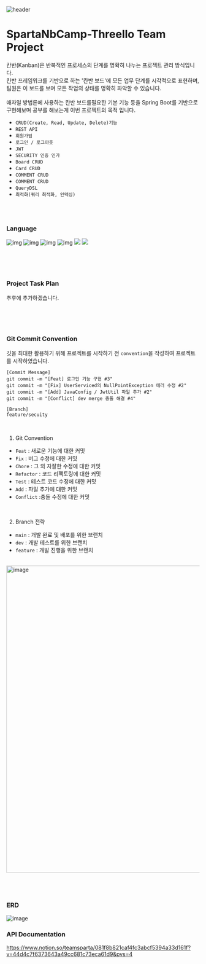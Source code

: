 ![header](https://capsule-render.vercel.app/api?type=waving&color=AE2AFF&height=300&section=header&text=Threello&fontColor=ffffff&fontSize=90)

# SpartaNbCamp-Threello Team Project
칸반(Kanban)은 반복적인 프로세스의 단계를 명확히 나누는 프로젝트 관리 방식입니다. <br>
칸반 프레임워크를 기반으로 하는 '칸반 보드'에 모든 업무 단계를 시각적으로 표현하며, <br>
팀원은 이 보드를 보며 모든 작업의 상태를 명확히 파악할 수 있습니다. <br> <br>
애자일 방법론에 사용하는 칸반 보드를필요한 기본 기능 등을 Spring Boot를 기반으로 <br>
구현해보며 공부를 해보는게 이번 프로젝트의 목적 입니다.
- `CRUD(Create, Read, Update, Delete)기능`
- `REST API`
- `회원가입`
- `로그인 / 로그아웃`
- `JWT`
- `SECURITY 인증 인가`
- `Board CRUD`
- `Card CRUD`
- `COMMENT CRUD`
- `COMMENT CRUD`
- `QueryDSL`
- `최적화(쿼리 최적화, 인덱싱)`

<br>
<br>

### Language
![img](https://img.shields.io/badge/HTML5-E34F26?style=for-the-badge&logo=html5&logoColor=white)
![img](https://img.shields.io/badge/JavaScript-F7DF1E?style=for-the-badge&logo=JavaScript&logoColor=white)
![img](https://img.shields.io/badge/CSS3-1572B6?style=for-the-badge&logo=css3&logoColor=white)
![img](https://img.shields.io/badge/jQuery-0769AD?style=for-the-badge&logo=jquery&logoColor=white)
<img src="https://img.shields.io/badge/Java-ED8B00?style=for-the-badge&logo=openjdk&logoColor=white">
<img src="https://img.shields.io/badge/Spring-6DB33F?style=for-the-badge&logo=spring&logoColor=white">

<br>
<br>
<br>

### Project Task Plan

추후에 추가하겠습니다.



<br>
<br>
<br>

### Git Commit Convention

깃을 최대한 활용하기 위해 프로젝트를 시작하기 전 `convention`을 작성하여 프로젝트를 시작하였습니다.

```
[Commit Message]
git commit -m "[Feat] 로그인 기능 구현 #3"
git commit -m "[Fix] UserServiced의 NullPointException 에러 수정 #2"
git commit -m "[Add] JavaConfig / JwtUtil 파일 추가 #2"
git commit -m "[Conflict] dev merge 충돌 해결 #4"

[Branch]
feature/secuity
```
<br>

1. Git Convention
  - `Feat` : 새로운 기능에 대한 커밋
  - `Fix` : 버그 수정에 대한 커밋
  - `Chore` : 그 외 자잘한 수정에 대한 커밋
  - `Refactor` : 코드 리팩토링에 대한 커밋
  - `Test` : 테스트 코드 수정에 대한 커밋
  - `Add` : 파일 추가에 대한 커밋
  - `Conflict` :충돌 수정에 대한 커밋

<br>

2. Branch 전략
  - `main` : 개발 완료 및 배포를 위한 브랜치
  - `dev` : 개발 테스트를 위한 브랜치
  - `feature` : 개발 진행을 위한 브랜치

<br>

<img width="800" alt="image" src="https://github.com/JavaOutSourcing/mat-dil/assets/132278619/02b005f8-ce62-4fde-a37f-be33d1f019ed">

<br>
<br>
<br>
<br>

### ERD 
<img alt="image" src="https://www.notion.so/image/https%3A%2F%2Fprod-files-secure.s3.us-west-2.amazonaws.com%2F83c75a39-3aba-4ba4-a792-7aefe4b07895%2Fc84a9e9e-5c7d-41fd-8d3d-9205c3a598db%2FUntitled.png?table=block&id=b1eac13b-4523-4e58-a2c7-ec749a49136a&spaceId=83c75a39-3aba-4ba4-a792-7aefe4b07895&width=2000&userId=2f97810a-762a-4abe-8ef0-dbd0292b5a49&cache=v2">

### API Documentation
https://www.notion.so/teamsparta/081f8b821caf4fc3abcf5394a33d161f?v=44d4c7f6373643a49cc681c73eca61d9&pvs=4

<br>
<br>
<br>
<br>

